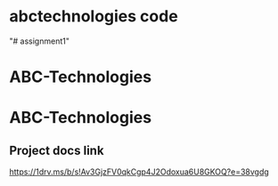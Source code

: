 # abctechnologies code
"# assignment1" 
# ABC-Technologies
# ABC-Technologies


## Project docs link

https://1drv.ms/b/s!Av3GjzFV0qkCgp4J2Odoxua6U8GKOQ?e=38vgdg
